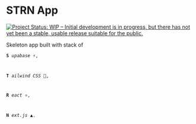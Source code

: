 # STRN App

[![Project Status: WIP – Initial development is in progress, but there has not yet been a stable, usable release suitable for the public.](https://www.repostatus.org/badges/latest/wip.svg)](https://www.repostatus.org/#wip)

Skeleton app built with stack of

<code><b>S</b> <i>upabase</i> <b>⚡</b>,

<b>T</b> <i>ailwind CSS</i> <b>💨</b>,

<b>R</b> <i>eact</i> <b>⚛</b>,

<b>N</b> <i>ext.js</i> <b>▲</b>.</code>